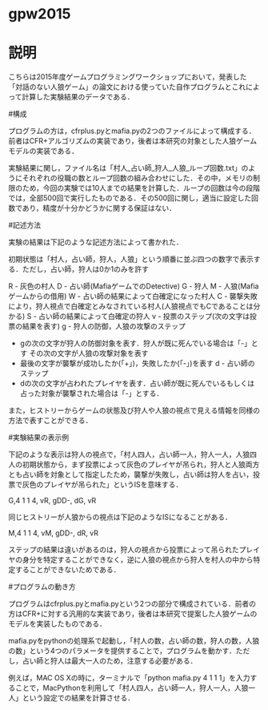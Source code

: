 # gpw2015

# 説明

こちらは2015年度ゲームプログラミングワークショップにおいて，発表した「対話のない人狼ゲーム」の論文における使っていた自作プログラムとこれによって計算した実験結果のデータである．

#構成

プログラムの方は，cfrplus.pyとmafia.pyの2つのファイルによって構成する．前者はCFR+アルゴリズムの実装であり，後者は本研究の対象とした人狼ゲームモデルの実装である．

実験結果に関し，ファイル名は「村人_占い師_狩人_人狼_ループ回数.txt」のようにそれぞれの役職の数とループ回数の組み合わせにした．その中，メモリの制限のため，今回の実験では10人までの結果を計算した．ループの回数は今の段階では，全部500回で実行したものである．その500回に関し，適当に設定した回数であり，精度が十分かどうかに関する保証はない．

#記述方法

実験の結果は下記のような記述方法によって書かれた．

初期状態は「村人，占い師，狩人，人狼」という順番に並ぶ四つの数字で表示する．ただし，占い師，狩人は0か1のみを許す

R - 灰色の村人
D - 占い師(MafiaゲームでのDetective)
G - 狩人
M - 人狼(Mafiaゲームからの借用)
W - 占い師の結果によって白確定になった村人
C - 襲撃失敗により，狩人視点で白確定とみなされている村人(人狼視点でもCであることは分かる)
S - 占い師の結果によって白確定の狩人
v - 投票のステップ(次の文字は投票の結果を表す)
g - 狩人の防御，人狼の攻撃のステップ
  - gの次の文字が狩人の防御対象を表す．狩人が既に死んでいる場合は「-」とす
その次の文字が人狼の攻撃対象を表す
  - 最後の文字が襲撃が成功したか(「+」)，失敗したか(「-」)を表す
d - 占い師のステップ
  - dの次の文字が占われたプレイヤを表す．占い師が既に死んでいるもしくは占った対象が襲撃された場合は「-」とする．

また，ヒストリーからゲームの状態及び狩人や人狼の視点で見える情報を同様の方法で表すことができる．

#実験結果の表示例

下記のような表示は狩人の視点で，「村人四人，占い師一人，狩人一人，人狼四人の初期状態から，まず投票によって灰色のプレイヤが吊られ，狩人と人狼両方とも占い師を対象として指定したため，襲撃が失敗し，占い師は狩人を占い，投票で灰色のプレイヤが吊られた」というISを意味する．

G,4 1 1 4, vR, gDD-, dG, vR

同じヒストリーが人狼からの視点は下記のようなISになることがある．

M,4 1 1 4, vM, gDD-, dR, vR
  
ステップの結果は違いがあるのは，狩人の視点から投票によって吊られたプレイヤの身分を特定することができなく，逆に人狼の視点から狩人を村人の中から特定することができないためである．

#プログラムの動き方

プログラムはcfrplus.pyとmafia.pyという2つの部分で構成されている．前者の方はCFR+に対する汎用的な実装であり，後者は本研究で提案した人狼ゲームのモデルを実装したものである．

mafia.pyをpythonの処理系で起動し，「村人の数，占い師の数，狩人の数，人狼の数」という4つのパラメータを提供することで，プログラムを動かす．ただし，占い師と狩人は最大一人のため，注意する必要がある．

例えば，MAC OS Xの時に，ターミナルで「python mafia.py 4 1 1 1」を入力することで，MacPythonを利用して「村人四人，占い師一人，狩人一人，人狼一人」という設定での結果を計算させる．